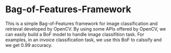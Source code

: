 # Bag-of-Features-Framework
This is a simple Bag-of-Features framework for image classification and retrieval developed by OpenCV.
By using some APIs offered by OpenCV, we can easily build a BoF model to handle image classifition task. 
For examples, in an invoice classification task, we use this BoF to calssify and we get 0.99 accuracy.


